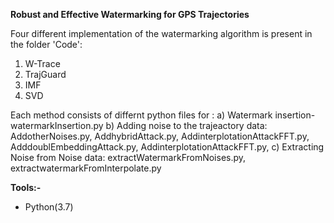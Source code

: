 **Robust and Effective Watermarking for GPS Trajectories**  
 

Four different implementation of the watermarking algorithm is present in the folder 'Code': 
1. W-Trace 
2. TrajGuard 
3. IMF
4. SVD

Each method consists of differnt python files for :
a) Watermark insertion- watermarkInsertion.py
b) Adding noise to the trajeactory data: AddotherNoises.py, AddhybridAttack.py, AddinterplotationAttackFFT.py,  AdddoublEmbeddingAttack.py, AddinterplotationAttackFFT.py, 
c) Extracting Noise from Noise data: extractWatermarkFromNoises.py, extractwatermarkFromInterpolate.py
 
   
  
 **Tools:-**  
   * Python(3.7) 
 
